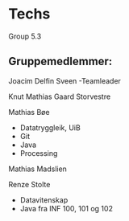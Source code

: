 ﻿# Techs
Group 5.3

## Gruppemedlemmer:

Joacim Delfin Sveen -Teamleader

Knut Mathias Gaard Storvestre

Mathias Bøe
* Datatryggleik, UiB
* Git
* Java
* Processing

Mathias Madslien

Renze Stolte
* Datavitenskap
* Java fra INF 100, 101 og 102
